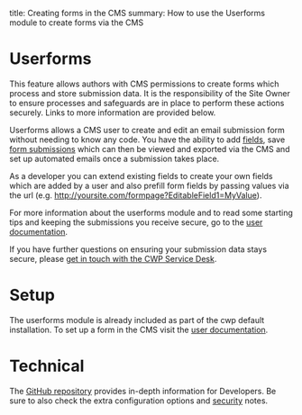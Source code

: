 title: Creating forms in the CMS
summary: How to use the Userforms module to create forms via the CMS

# Userforms

<div class="alert alert-info" markdown='1'>This feature allows authors with CMS permissions to create forms which process and store submission data. It is the responsibility of the Site Owner to ensure processes and safeguards are in place to perform these actions securely. Links to more information are provided below.</div>

Userforms allows a CMS user to create and edit an email submission form without needing to know any code. You have the ability to add [fields](https://github.com/silverstripe/silverstripe-userforms/blob/master/docs/en/userguide/field-types.md), save [form submissions](https://github.com/silverstripe/silverstripe-userforms/blob/master/docs/en/userguide/form-submissions.md) which can then be viewed and exported via the CMS and set up automated emails once a submission takes place.

As a developer you can extend existing fields to create your own fields which are added by a user and also prefill form fields by passing values via the url (e.g. http://yoursite.com/formpage?EditableField1=MyValue).

For more information about the userforms module and to read some starting tips and keeping the submissions you receive secure, go to the [user documentation](https://userhelp.silverstripe.org/en/optional_features/forms/).

If you have further questions on ensuring your submission data stays secure, please [get in touch with the CWP Service Desk](https://www.cwp.govt.nz/service-desk/new-request/).

# Setup

The userforms module is already included as part of the cwp default installation. To set up a form in the CMS visit the [user documentation](https://userhelp.silverstripe.org/en/optional_features/forms/creating-and-editing-forms).

# Technical

The [GitHub repository](https://github.com/silverstripe/silverstripe-userforms/blob/5/docs/en/index.md) provides in-depth information for Developers. Be sure to also check the extra configuration options and [security](https://github.com/silverstripe/silverstripe-userforms/blob/5/docs/en/installation.md#file-uploads-and-security) notes.
